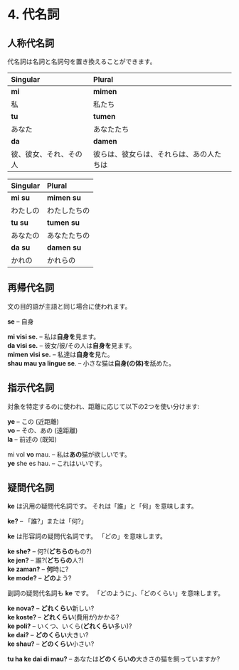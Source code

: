 
# 4. 代名詞

## 人称代名詞

代名詞は名詞と名詞句を置き換えることができます。


| Singular    | Plural       |
|:------------|:-------------|
| **mi**      | **mimen**    |
| 私       | 私たち           |
| **tu**      | **tumen**    |
| あなた         | あなたたち      |
| **da**      | **damen**    |
| 彼、彼女、それ、その人 | 彼らは、彼女らは、それらは、あの人たちは |

| Singular    | Plural       |
|:------------|:-------------|
| **mi su**   | **mimen su** |
| わたしの | わたしたちの |
| **tu su**   | **tumen su** |
| あなたの | あなたたちの |
| **da su**   | **damen su** |
| かれの | かれらの |


## 再帰代名詞

文の目的語が主語と同じ場合に使われます。

**se**
– 自身

**mi visi se.**
– 私は**自身を**見ます。  
**da visi se.**
– 彼女/彼/その人は**自身を**見ます。  
**mimen visi se.**
– 私達は**自身を**見た。  
**shau mau ya lingue se**.
– 小さな猫は**自身(の体)を**舐めた。


## 指示代名詞

対象を特定するのに使われ、距離に応じて以下の2つを使い分けます:

**ye**
– この (近距離)  
**vo**
– その、あの (遠距離)  
**la**
– 前述の (既知)

mi vol **vo** mau.
– 私は**あの**猫が欲しいです。  
**ye** she es hau.
– これはいいです。



## 疑問代名詞

**ke**
は汎用の疑問代名詞です。
それは「誰」と「何」を意味します。

**ke?**
– 「誰?」または「何?」  

**ke**
は形容詞の疑問代名詞です。
「どの」を意味します。

**ke she?**
– 何?(**どちらの**もの?)  
**ke jen?**
– 誰?(**どちらの**人?)  
**ke zaman?**
– **何**時に?  
**ke mode?**
– **どの**よう?

副詞の疑問代名詞も
**ke**
です。
「どのように」、「どのくらい」を意味します。


**ke nova?**
– **どれくらい**新しい?  
**ke koste?**
– **どれくらい**(費用が)かかる?  
**ke poli?**
– いくつ、いくら(**どれくらい**多い)?  
**ke dai?**
– **どのくらい**大きい?  
**ke shau?**
– **どのくらい**小さい?

**tu ha ke dai di mau?**
– あなたは**どのくらいの**大きさの猫を飼っていますか?



